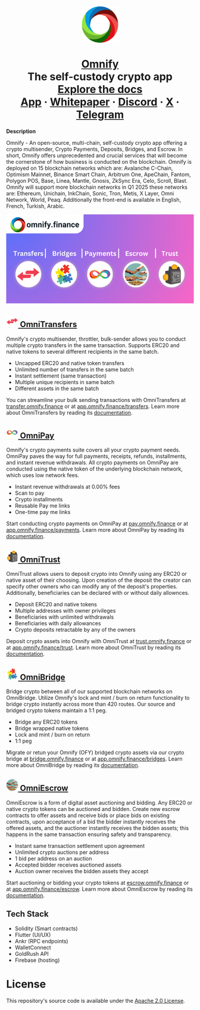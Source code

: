 <p align="center">
  <a href="https://omnify.finance"><img align="center" alt="Omnify" src="https://raw.githubusercontent.com/OmniKobra/Omnify/refs/heads/main/assets/logo3.png" width="100"></a>
  <h1 align="center"><a href="https://omnify.finance">Omnify</a><br>The self-custody crypto app<br>
  <a href="https://omnify.gitbook.io/omnify-docs" rel="dofollow"><strong>Explore the docs</strong></a>
    <br/>
    <a href="https://app.omnify.finance">App</a>
    ·
    <a href="https://whitepaper.omnify.finance">Whitepaper</a>
    ·
    <a href="https://discord.gg/mFuTUw4gv3">Discord</a>
    ·
    <a href="https://x.com/omnifyfi">X</a>
    ·
    <a href="https://t.me/omnifyfinance">Telegram</a>
    <br />
</h1>
</p>
<strong>Description</strong>
<p>Omnify - An open-source, multi-chain, self-custody crypto app offering a crypto multisender, Crypto Payments, Deposits, Bridges, and Escrow. In short, Omnify offers unprecedented and crucial services that will become the cornerstone of how business is conducted on the blockchain. Omnify is deployed on 15 blockchain networks which are: Avalanche C-Chain, Optimism Mainnet, Binance Smart Chain, Arbitrum One, ApeChain, Fantom, Polygon POS, Base, Linea, Mantle, Gnosis, ZkSync Era, Celo, Scroll, Blast. Omnify will support more blockchain networks in Q1 2025 these networks are: Ethereum, Unichain, InkChain, Sonic, Tron, Metis, X Layer, Omni Network, World, Peaq. Additionally the front-end is available in English, French, Turkish, Arabic.</p>

![Image](https://raw.githubusercontent.com/OmniKobra/Omnify/refs/heads/main/assets/cropped-shrinked.png)
<h2><a href="https://transfer.omnify.finance"><img alt="OmniTransfers" src="https://raw.githubusercontent.com/OmniKobra/Omnify/refs/heads/main/assets/omnitransfer.png" width="32">  OmniTransfers</a></h2>
<p>
Omnify's crypto multisender, throttler, bulk-sender allows you to conduct multiple crypto transfers in the same transaction. Supports ERC20 and native tokens to several different recipients in the same batch.<br>
</p>

* Uncapped ERC20 and native token transfers
* Unlimited number of transfers in the same batch
* Instant settlement (same transaction)
* Multiple unique recipients in same batch
* Different assets in the same batch
<p>
You can streamline your bulk sending transactions with OmniTransfers at <a href="https://transfer.omnify.finance">transfer.omnify.finance</a> or at <a href="https://app.omnify.finance/transfers">app.omnify.finance/transfers</a>. Learn more about OmniTransfers by reading its <a href="https://omnify.gitbook.io/omnify-docs/deep-dive/omnitransfers">documentation</a>.
</p>

<h2><a href="https://pay.omnify.finance"><img alt="OmniPay" src="https://raw.githubusercontent.com/OmniKobra/Omnify/refs/heads/main/assets/omnipay.png" width="32">  OmniPay</a></h2>
<p>
Omnify's crypto payments suite covers all your crypto payment needs. OmniPay paves the way for full payments, receipts, refunds, installments, and instant revenue withdrawals. All crypto payments on OmniPay are conducted using the native token of the underlying blockchain network, which uses low network fees.<br>
</p>

* Instant revenue withdrawals at 0.00% fees
* Scan to pay
* Crypto installments
* Reusable Pay me links
* One-time pay me links
<p>
Start conducting crypto payments on OmniPay at <a href="https://pay.omnify.finance">pay.omnify.finance</a> or at <a href="https://app.omnify.finance/payments">app.omnify.finance/payments</a>. Learn more about OmniPay by reading its <a href="https://omnify.gitbook.io/omnify-docs/deep-dive/omnipay">documentation</a>.
</p>

<h2><a href="https://trust.omnify.finance"><img alt="OmniTrust" src="https://raw.githubusercontent.com/OmniKobra/Omnify/refs/heads/main/assets/omnitrust.png" width="32">  OmniTrust</a></h2>
<p>
OmniTrust allows users to deposit crypto into Omnify using any ERC20 or native asset of their choosing. Upon creation of the deposit the creator can specify other owners who can modify any of the deposit's properties. Additionally, beneficiaries can be declared with or without daily allownces.
</p>

* Deposit ERC20 and native tokens
* Multiple addresses with owner privileges
* Beneficiaries with unlimited withdrawals
* Beneficiaries with daily allowances
* Crypto deposits retractable by any of the owners
<p>
Deposit crypto assets into Omnify with OmniTrust at <a href="https://trust.omnify.finance">trust.omnify.finance</a> or at <a href="https://app.omnify.finance/trust">app.omnify.finance/trust</a>. Learn more about OmniTrust by reading its <a href="https://omnify.gitbook.io/omnify-docs/deep-dive/omnitrust">documentation</a>.
</p>

<h2><a href="https://bridge.omnify.finance"><img alt="OmniBridge" src="https://raw.githubusercontent.com/OmniKobra/Omnify/refs/heads/main/assets/omnibridge.png" width="32">  OmniBridge</a></h2>
<p>
Bridge crypto between all of our supported blockchain networks on OmniBridge. Utilize Omnify's lock and mint / burn on return functionality to bridge crypto instantly across more than 420 routes. Our source and bridged crypto tokens maintain a 1:1 peg.
</p>

* Bridge any ERC20 tokens
* Bridge wrapped native tokens
* Lock and mint / burn on return
* 1:1 peg
<p>
Migrate or retun your Omnify (OFY) bridged crypto assets via our crypto bridge at <a href="https://bridge.omnify.finance">bridge.omnify.finance</a> or at <a href="https://app.omnify.finance/bridges">app.omnify.finance/bridges</a>. Learn more about OmniBridge by reading its <a href="https://omnify.gitbook.io/omnify-docs/deep-dive/omnibridge">documentation</a>.
</p>

<h2><a href="https://escrow.omnify.finance"><img alt="OmniEscrow" src="https://raw.githubusercontent.com/OmniKobra/Omnify/refs/heads/main/assets/omniescrow.png" width="32">  OmniEscrow</a></h2>
<p>
OmniEscrow is a form of digital asset auctioning and bidding. Any ERC20 or native crypto tokens can be auctioned and bidden. Create new escrow contracts to offer assets and receive bids or place bids on existing contracts, upon acceptance of a bid the bidder instantly receives the offered assets, and the auctioner instantly receives the bidden assets; this happens in the same transaction ensuring safety and transparency. 
</p>

* Instant same transaction settlement upon agreement 
* Unlimited crypto auctions per address
* 1 bid per address on an auction
* Accepted bidder receives auctioned assets
* Auction owner receives the bidden assets they accept
<p>
Start auctioning or bidding your crypto tokens at <a href="https://escrow.omnify.finance">escrow.omnify.finance</a> or at <a href="https://app.omnify.finance/escrow">app.omnify.finance/escrow</a>. Learn more about OmniEscrow by reading its <a href="https://omnify.gitbook.io/omnify-docs/deep-dive/omniescrow">documentation</a>.
</p>

## Tech Stack

- Solidity (Smart contracts)
- Flutter (UI/UX)
- Ankr (RPC endpoints)
- WalletConnect 
- GoldRush API
- Firebase (hosting)

# License

This repository's source code is available under the [Apache 2.0 License](LICENSE).
